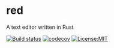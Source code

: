 # red
A text editor written in Rust

[![Build status](https://github.com/0x28/red/actions/workflows/rust.yml/badge.svg)](https://github.com/0x28/red/actions)
[![codecov](https://codecov.io/gh/0x28/red/branch/main/graph/badge.svg?token=R0RC4F7KGP)](https://codecov.io/gh/0x28/red)
[![License:MIT](https://img.shields.io/badge/License-MIT-green.svg)](https://opensource.org/licenses/MIT)
